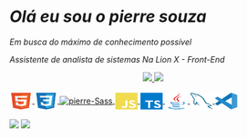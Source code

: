 # <i>Olá eu sou o pierre souza</i>
 <i>Em busca do máximo de conhecimento possível </i>

 <i>Assistente de analista de sistemas Na Lion X - Front-End</i>
   
<div align="center">
  <a href="https://github.com/pierresouza">
  <img height="155em" src="https://github-readme-stats.vercel.app/api?username=Pierresouza&show_icons=true&theme=dark&include_all_commits=true&count_private=true"/>
  <img height="155em" src="https://github-readme-stats.vercel.app/api/top-langs/?username=Pierresouza&layout=compact&langs_count=7&theme=dark"/>
</div>
  <div style="display: inline_block"><br>
   <img align="center" alt="pierre-HTML" height="30" width="40" src="https://raw.githubusercontent.com/devicons/devicon/master/icons/html5/html5-original.svg">
   <img align="center" alt="pierre-CSS" height="30" width="40" src="https://raw.githubusercontent.com/devicons/devicon/master/icons/css3/css3-original.svg">
   <img align="center" alt="pierre-Sass" height="30" width="40" src="https://cdn.jsdelivr.net/gh/devicons/devicon/icons/sass/sass-original.svg">
    <img align="center" alt="pierre-JS" height="30" width="40" src="https://raw.githubusercontent.com/devicons/devicon/master/icons/javascript/javascript-plain.svg">
   <img align="center" alt="pierre-TS" height="30" width="40" src="https://raw.githubusercontent.com/devicons/devicon/master/icons/typescript/typescript-plain.svg">
   <img align="center" alt="pierre-java" height="30" width="40" src="https://raw.githubusercontent.com/devicons/devicon/master/icons/java/java-original.svg">
     <img align="center" alt="pierre-MYSQL" height="30" width="40" src="https://raw.githubusercontent.com/devicons/devicon/master/icons/mysql/mysql-original.svg">
    <img align="center" alt="pierre-VSC" height="30" width="40" src="https://raw.githubusercontent.com/devicons/devicon/master/icons/vscode/vscode-original.svg">
 
  </div>
  <br>
  <a href = "mailto:herouserpierre@gmail.com"><img src="https://img.shields.io/badge/-Gmail-%23333?style=for-the-badge&logo=gmail&logoColor=orange" target="_blank"></a>
  <a href="https://www.linkedin.com/in/pierre-souza-45420217b/"><img src="https://img.shields.io/badge/-LinkedIn-%230077B5?style=for-the-badge&logo=linkedin&logoColor=white" target="_blank"></a> 
  
  
